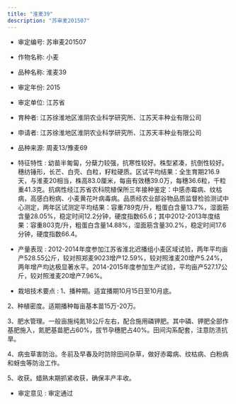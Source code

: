 ```yaml
---
title: "淮麦39"
description: "苏审麦201507"
---
```

* 审定编号:  苏审麦201507

*  作物名称:  小麦

*  品种名称:  淮麦39

*  审定年份:  2015

*  审定单位:  江苏省

* 育种者:  江苏徐淮地区淮阴农业科学研究所、江苏天丰种业有限公司

*  申请者:  江苏徐淮地区淮阴农业科学研究所、江苏天丰种业有限公司

*  品种来源:  周麦13/豫麦69

*  特征特性 : 
幼苗半匍匐，分蘖力较强，抗寒性较好。株型紧凑，抗倒性较好。穗纺锤形，长芒、白壳、白粒，籽粒硬质。区试平均结果：全生育期216.9天，与淮麦20相当，株高83.0厘米，每亩有效穗39.0万，每穗36.6粒，千粒重41.3克。抗病性经江苏省农科院植保所三年接种鉴定：中感赤霉病、纹枯病，高感白粉病、小麦黄花叶病毒病。品质经农业部谷物品质监督检验测试中心测定，两年区试测定平均结果：容重789克/升，粗蛋白含量13.7%，湿面筋含量28.05%，稳定时间12.2分钟，硬度指数65.6；其中2012-2013年度结果：容重803克/升，粗蛋白含量14.88%，湿面筋含量30.2%，稳定时间17.6分钟，硬度指数66.4。
 
*  产量表现 : 
2012-2014年度参加江苏省淮北迟播组小麦区域试验，两年平均亩产528.55公斤，较对照郑麦9023增产12.59%，较对照淮麦20增产5.24%，两年增产均达极显著水平。2014-2015年度参加生产试验，平均亩产527.17公斤，较对照淮麦20增产7.96%。

*  栽培技术要点 : 
1、播种期。适宜播期10月15日至10月底。 
2、种植密度。适期播种每亩基本苗15万-20万。
3、肥水管理。一般亩施纯氮18公斤左右，配合施用磷钾肥。其中磷、钾肥全部作基肥施入，氮肥基苗肥占60%，拔节孕穗肥占40%。田间沟系配套，注意防渍抗旱。
4、病虫草害防治。冬前及早春及时防除田间杂草，做好赤霉病、纹枯病、白粉病和蚜虫等防治工作。 
5、收获。蜡熟末期抓紧收获，确保丰产丰收。


*  审定意见 : 
审定通过
